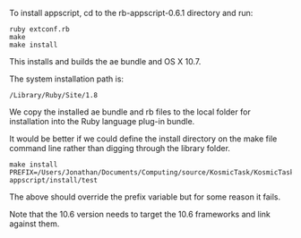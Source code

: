 
To install appscript, cd to the rb-appscript-0.6.1 directory and run:

	ruby extconf.rb
	make
	make install

This installs and builds the ae bundle and OS X 10.7.

The system installation path is:

	/Library/Ruby/Site/1.8

We copy the installed ae bundle and rb files to the local folder for installation into the Ruby language plug-in bundle.

It would be better if we could define the install directory on the make file command line rather than digging through the library folder.

	make install PREFIX=/Users/Jonathan/Documents/Computing/source/KosmicTask/KosmicTask/Ruby/rb-appscript/install/test

The above should override the prefix variable but for some reason it fails.

Note that the 10.6 version needs to target the 10.6 frameworks and link against them.
